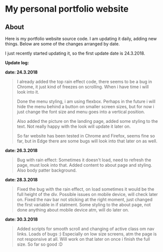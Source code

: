 
# My personal portfolio website
## About
Here is my portfolio website source code. I am updating it daily, adding new things. Below are some of the changes arranged by date.

I just recently started updating it, so the first update date is 24.3.2018.


**Update log:**

**date: 24.3.2018**

> I already added the top rain effect code, there seems to be a bug in
> Chrome, it just kind of freezes on scrolling. When i have time i will
> look into it.
>
> Done the menu styling, i am using flexbox. Perhaps in the future i
> will hide the menu behind a button on smaller screen sizes, but for
> now i just change the font size and menu goes into a vertical
> position.
>
> Also added the picture on the landing page, added some styling to the
> text. Not really happy with the look will update it later on.
>
> So far website has been tested in Chrome and Firefox, seems fine so
> far, but in Edge there are some bugs will look into that later on as
> well.

**date: 26.3.2018**

> Bug with rain effect: Sometimes it doesn't load, need to refresh the
> page, must look into that. Added content to about page and styling.
> Also body patter background.

**date: 28.3.2018**

> Fixed the bug with the rain effect, on load sometimes it would be the
> full height of the div. Possible issues on mobile device, will check
> later on. Fixed the nav bar not sticking at the right moment, just
> changed the first variable in if statment. Some styling to the about
> page, not done anything about mobile device atm, will do later on.

**date: 30.3.2018**

> Added scripts for smooth scroll and changing of active class om nav
> links. Loads of bugs :) Especially on low size screens, atm the page
> is not responsive at all. Will work on that later on once i finish the
> full size. So far so good :D
